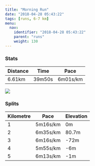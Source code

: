 ```yaml
---
title: "Morning Run"
date: "2018-04-28 05:43:22"
tags: [runs, 6-7 km]
menu:
  nav:
    identifier: "2018-04-28 05:43:22"
    parent: "runs"
    weight: 130
---
```


### Stats

| Distance | Time | Pace |
|----------|------|------|
|6.61km|39m50s|6m01s/km|

<img src='https://maps.googleapis.com/maps/api/staticmap?maptype=roadmap&path=enc:ygf`GevavCdC|KS`DjBj@RgBt@l\zGjApInSDpDeMzBa@nEcYp@dAfAoEtBtERyCvCpDnKdHCe@gDdC}B}BbCn@hD{DKv@nAiDs@gE_Lf@iBbC_@}Ei@lEwB_AwAhWa@lAaEpMoC_EkL~C_FiLqRk@yToEsCwDkJ&key=AIzaSyAfqMeaZ1CCJFGP5cWud__oZnT_Pybg-1M&size=800x800&markers=color:yellow|label:S|42.14413,24.75379&markers=color:green|label:F|42.143980000000006,24.754450000000006'>

### Splits

| Kilometre | Pace | Elevation |
|------|------|-----------|
|1|5m16s/km|0m|
|2|6m35s/km|80.7m|
|3|6m16s/km|-72m|
|4|5m55s/km|-6m|
|5|6m13s/km|-1m|
